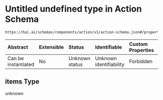 # Untitled undefined type in Action Schema

```txt
https://hai.ai/schemas/components/action/v1/action-schema.json#/properties/tools/items
```



| Abstract            | Extensible | Status         | Identifiable            | Custom Properties | Additional Properties | Access Restrictions | Defined In                                                                                       |
| :------------------ | :--------- | :------------- | :---------------------- | :---------------- | :-------------------- | :------------------ | :----------------------------------------------------------------------------------------------- |
| Can be instantiated | No         | Unknown status | Unknown identifiability | Forbidden         | Allowed               | none                | [action.schema.json\*](../../out/components/action/v1/action.schema.json "open original schema") |

## items Type

unknown
